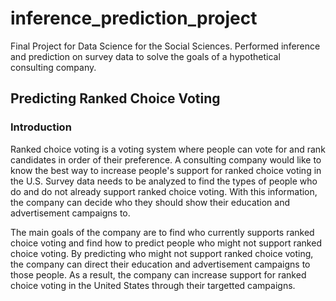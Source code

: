 # inference_prediction_project
Final Project for Data Science for the Social Sciences. Performed inference and prediction on survey data to solve the goals of a hypothetical consulting company. 

## Predicting Ranked Choice Voting
### Introduction

Ranked choice voting is a voting system where people can vote for and rank candidates in order of their preference. A consulting company would like to know the best way to increase people's support for ranked choice voting in the U.S. Survey data needs to be analyzed to find the types of people who do and do not already support ranked choice voting. With this information, the company can decide who they should show their education and advertisement campaigns to. 

The main goals of the company are to find who currently supports ranked choice voting and find how to predict people who might not support ranked choice voting. By predicting who might not support ranked choice voting, the company can direct their education and advertisement campaigns to those people. As a result, the company can increase support for ranked choice voting in the United States through their targetted campaigns.
